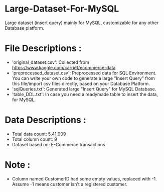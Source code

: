 # Large-Dataset-For-MySQL
Large dataset (insert query) mainly for MySQL, customizable for any other Database platform.

# File Descriptions :
  * 'original_dataset.csv': Collected from https://www.kaggle.com/carrie1/ecommerce-data
  * 'preprocessed_dataset.csv': Preprocessed data for SQL Environment. You can write your own code to generate a large "Insert Query" from this file/import csv files directly, based on your Database Platform.
  * 'sqlQueries.txt': Generated large "Insert Query" for MySQL Database.
  * 'table_DDL.txt': In case you need a readymade table to insert the data, for MySQL.

# Data Descriptions :
  * Total data count: 5,41,909
  * Total column count: 9
  * Dataset based on: E-Commerce transactions

# Note :
  * Column named CustomerID had some empty values, replaced with -1. Assume -1 means customer isn't a registered customer.
